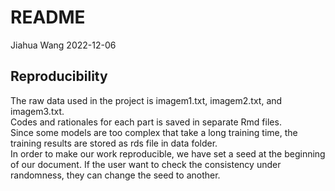 README
================
Jiahua Wang
2022-12-06

## Reproducibility

The raw data used in the project is imagem1.txt, imagem2.txt, and
imagem3.txt.  
Codes and rationales for each part is saved in separate Rmd files.  
Since some models are too complex that take a long training time, the
training results are stored as rds file in data folder.  
In order to make our work reproducible, we have set a seed at the
beginning of our document. If the user want to check the consistency
under randomness, they can change the seed to another.
